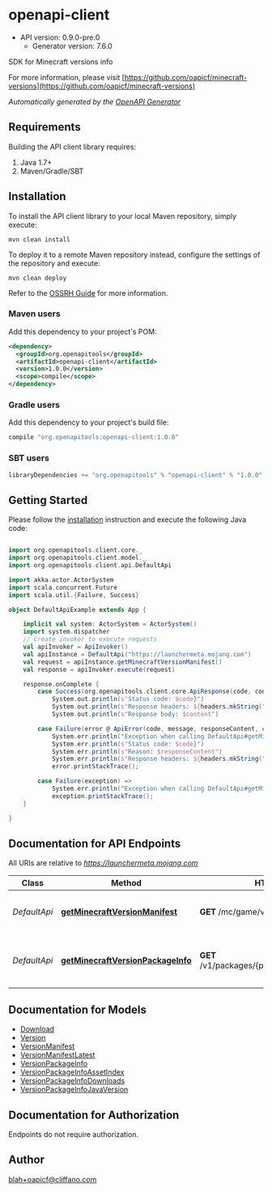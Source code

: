 # openapi-client


- API version: 0.9.0-pre.0
  - Generator version: 7.6.0

SDK for Minecraft versions info

  For more information, please visit [https://github.com/oapicf/minecraft-versions](https://github.com/oapicf/minecraft-versions)

*Automatically generated by the [OpenAPI Generator](https://openapi-generator.tech)*

## Requirements

Building the API client library requires:
1. Java 1.7+
2. Maven/Gradle/SBT

## Installation

To install the API client library to your local Maven repository, simply execute:

```shell
mvn clean install
```

To deploy it to a remote Maven repository instead, configure the settings of the repository and execute:

```shell
mvn clean deploy
```

Refer to the [OSSRH Guide](http://central.sonatype.org/pages/ossrh-guide.html) for more information.

### Maven users

Add this dependency to your project's POM:

```xml
<dependency>
  <groupId>org.openapitools</groupId>
  <artifactId>openapi-client</artifactId>
  <version>1.0.0</version>
  <scope>compile</scope>
</dependency>
```

### Gradle users

Add this dependency to your project's build file:

```groovy
compile "org.openapitools:openapi-client:1.0.0"
```

### SBT users

```scala
libraryDependencies += "org.openapitools" % "openapi-client" % "1.0.0"
```

## Getting Started

Please follow the [installation](#installation) instruction and execute the following Java code:

```scala

import org.openapitools.client.core._
import org.openapitools.client.model._
import org.openapitools.client.api.DefaultApi

import akka.actor.ActorSystem
import scala.concurrent.Future
import scala.util.{Failure, Success}

object DefaultApiExample extends App {

    implicit val system: ActorSystem = ActorSystem()
    import system.dispatcher
    // Create invoker to execute requests
    val apiInvoker = ApiInvoker()
    val apiInstance = DefaultApi("https://launchermeta.mojang.com")
    val request = apiInstance.getMinecraftVersionManifest()
    val response = apiInvoker.execute(request)

    response.onComplete {
        case Success(org.openapitools.client.core.ApiResponse(code, content, headers)) =>
            System.out.println(s"Status code: $code}")
            System.out.println(s"Response headers: ${headers.mkString(", ")}")
            System.out.println(s"Response body: $content")

        case Failure(error @ ApiError(code, message, responseContent, cause, headers)) =>
            System.err.println("Exception when calling DefaultApi#getMinecraftVersionManifest")
            System.err.println(s"Status code: $code}")
            System.err.println(s"Reason: $responseContent")
            System.err.println(s"Response headers: ${headers.mkString(", ")}")
            error.printStackTrace();

        case Failure(exception) =>
            System.err.println("Exception when calling DefaultApi#getMinecraftVersionManifest")
            exception.printStackTrace();
    }

}

```

## Documentation for API Endpoints

All URIs are relative to *https://launchermeta.mojang.com*

Class | Method | HTTP request | Description
------------ | ------------- | ------------- | -------------
*DefaultApi* | [**getMinecraftVersionManifest**](docs/DefaultApi.md#getMinecraftVersionManifest) | **GET** /mc/game/version_manifest.json | Get Minecraft version manifest
*DefaultApi* | [**getMinecraftVersionPackageInfo**](docs/DefaultApi.md#getMinecraftVersionPackageInfo) | **GET** /v1/packages/{packageId}/{versionId}.json | Get Minecraft version package info


## Documentation for Models

 - [Download](docs/Download.md)
 - [Version](docs/Version.md)
 - [VersionManifest](docs/VersionManifest.md)
 - [VersionManifestLatest](docs/VersionManifestLatest.md)
 - [VersionPackageInfo](docs/VersionPackageInfo.md)
 - [VersionPackageInfoAssetIndex](docs/VersionPackageInfoAssetIndex.md)
 - [VersionPackageInfoDownloads](docs/VersionPackageInfoDownloads.md)
 - [VersionPackageInfoJavaVersion](docs/VersionPackageInfoJavaVersion.md)


<a id="documentation-for-authorization"></a>
## Documentation for Authorization

Endpoints do not require authorization.


## Author

blah+oapicf@cliffano.com

